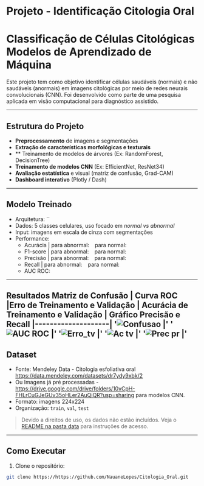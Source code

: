 # Projeto - Identificação Citologia Oral

#  Classificação de Células Citológicas Modelos de Aprendizado de Máquina


Este projeto tem como objetivo identificar células saudáveis (normais) e não saudáveis (anormais) em imagens citológicas por meio de redes neurais convolucionais (CNN). Foi desenvolvido como parte de uma pesquisa aplicada em visão computacional para diagnóstico assistido.

---

## Estrutura do Projeto

- **Preprocessamento** de imagens e segmentações
- **Extração de características morfológicas e texturais**
- ** Treinamento de modelos de árvores (Ex: RandomForest, DecisionTree)
- **Treinamento de modelos CNN** (Ex: EfficientNet, ResNet34)
- **Avaliação estatística** e visual (matriz de confusão, Grad-CAM)
- **Dashboard interativo** (Plotly / Dash)

---

##  Modelo Treinado

- Arquitetura: ``
- Dados: 5 classes celulares, uso focado em *normal vs abnormal*
- Input: imagens em escala de cinza com segmentações
- Performance:
  - Acurácia | para abnormal: ` ` para normal: ` `
  - F1-score | para abnormal: ` ` para normal: ` `
  - Precisão | para abnormal: ` ` para normal: ` `
  - Recall   | para abnormal: ` ` para normal: ` `
  - AUC ROC: 

---

Resultados
 Matriz de Confusão | Curva ROC |Erro de Treinamento e Validação | Acurácia de Treinamento e Validação | Gráfico Precisão e Recall
|--------------------|
'![Confusao]() |'
'![AUC ROC]()  |'
'![Erro_tv]()  |'
'![Ac tv  ]()  |'
'![Prec pr]()  |'
---


##  Dataset

- Fonte: Mendeley Data - Citologia esfoliativa oral <https://data.mendeley.com/datasets/dr7ydy9xbk/2>
- Ou Imagens já pré processadas - <https://drive.google.com/drive/folders/10vCpH-FHLrCuGJeGUv35oHLer2AuQiQR?usp=sharing> para modelos CNN. 
- Formato: imagens 224x224
- Organização: `train`, `val`, `test`

> Devido a direitos de uso, os dados não estão incluídos. Veja o [README na pasta data](./data/README.md) para instruções de acesso.

---

## Como Executar

1. Clone o repositório:
```bash
git clone https://https://github.com/NauaneLopes/Citologia_Oral.git
